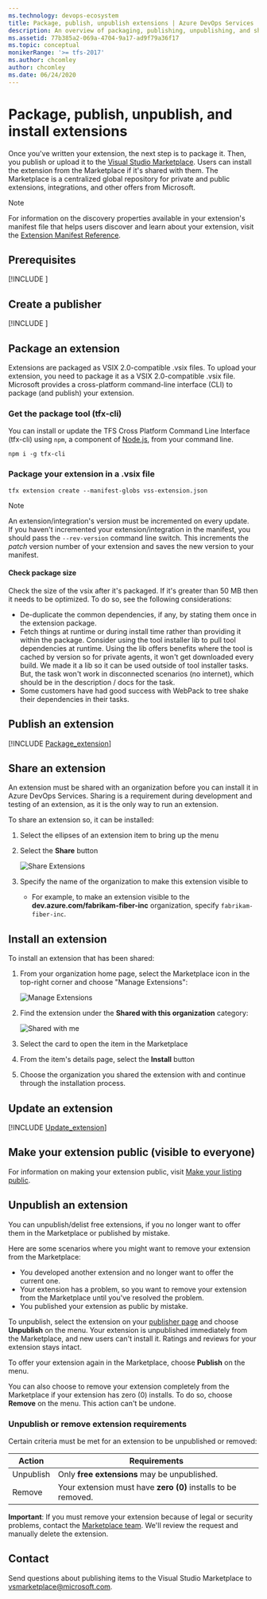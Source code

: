 ```yaml
---
ms.technology: devops-ecosystem
title: Package, publish, unpublish extensions | Azure DevOps Services
description: An overview of packaging, publishing, unpublishing, and sharing an extension for Azure DevOps Services.
ms.assetid: 77b385a2-069a-4704-9a17-ad9f79a36f17
ms.topic: conceptual
monikerRange: '>= tfs-2017'
ms.author: chcomley
author: chcomley
ms.date: 06/24/2020
---
```


# Package, publish, unpublish, and install extensions

Once you've written your extension, the next step is to package it. Then, you publish or upload it to the [Visual Studio Marketplace](https://marketplace.visualstudio.com/azuredevops). Users can install the extension from the Marketplace if it's shared with them. The Marketplace is a centralized global repository for private and public extensions, integrations, and other offers from Microsoft.

>[!NOTE]
>For information on the discovery properties available in your extension's manifest file that helps users discover and learn about your extension, 
>visit the [Extension Manifest Reference](../develop/manifest.md#discoveryprops).

## Prerequisites

[!INCLUDE [](./includes/before-publishing.md)]

## Create a publisher

[!INCLUDE [](./includes/create-publisher.md)]

<a id="package" />

## Package an extension

Extensions are packaged as VSIX 2.0-compatible .vsix files.
To upload your extension, you need to package it as a VSIX 2.0-compatible .vsix file.
Microsoft provides a cross-platform command-line interface (CLI) to package (and publish) your extension. 

### Get the package tool (tfx-cli)
You can install or update the TFS Cross Platform Command Line Interface (tfx-cli) using `npm`, a component of [Node.js](https://nodejs.org), from your command line.

```no-highlight
npm i -g tfx-cli
```

### Package your extension in a .vsix file

```no-highlight
tfx extension create --manifest-globs vss-extension.json
```

>[!NOTE]
>An extension/integration's version must be incremented on every update. <br>
>If you haven't incremented your extension/integration in the manifest, you should pass the `--rev-version` command line switch. This increments the *patch* version number of your extension and saves the new version to your manifest.

#### Check package size

Check the size of the vsix after it's packaged. If it's greater than 50 MB then it needs to be optimized. To do so, see the following considerations:
* De-duplicate the common dependencies, if any, by stating them once in the extension package.
* Fetch things at runtime or during install time rather than providing it within the package. Consider using the tool installer lib to pull tool dependencies at runtime. Using the lib offers benefits where the tool is cached by version so for private agents, it won't get downloaded every build. We made it a lib so it can be used outside of tool installer tasks. But, the task won't work in disconnected scenarios (no internet), which should be in the description / docs for the task.
* Some customers have had good success with WebPack to tree shake their dependencies in their tasks.

<a id="upload"></a>

## Publish an extension

[!INCLUDE [Package_extension](../includes/procedures/publish.md)]

## Share an extension

<a name="shareextension" />

An extension must be shared with an organization before you can install it in Azure DevOps Services. Sharing is a requirement during development and testing of an extension, as it is the only way to run an extension.

To share an extension so, it can be installed:

1. Select the ellipses of an extension item to bring up the menu
2. Select the **Share** button

   ![Share Extensions](../media/share-extension.png)

3. Specify the name of the organization to make this extension visible to
   - For example, to make an extension visible to the **dev.azure.com/fabrikam-fiber-inc** organization, specify `fabrikam-fiber-inc`.

## Install an extension

To install an extension that has been shared:

1. From your organization home page, select the Marketplace icon in the top-right corner and choose "Manage Extensions":

   ![Manage Extensions](media/manage-extensions.png)

2. Find the extension under the **Shared with this organization** category:

   ![Shared with me](media/extensions-tab-shared.png)

3. Select the card to open the item in the Marketplace
4. From the item's details page, select the **Install** button
5. Choose the organization you shared the extension with and continue through the installation process. 
  
## Update an extension

[!INCLUDE [Update_extension](../includes/procedures/update.md)]

## Make your extension public (visible to everyone)

For information on making your extension public, visit [Make your listing public](publicize.md).
   
## Unpublish an extension

You can unpublish/delist free extensions, if you no longer want to offer them in the Marketplace or published by mistake. 

Here are some scenarios where you might want to remove your extension from the Marketplace:
  * You developed another extension and no longer want to offer the current one.
  * Your extension has a problem, so you want to remove your extension from the Marketplace until you've resolved the problem.
  * You published your extension as public by mistake.

To unpublish, select the extension on your [publisher page](https://aka.ms/vsmarketplace-manage) and choose **Unpublish** on the menu. 
Your extension is unpublished immediately from the Marketplace, and new users can't install it. Ratings and reviews for your extension stays intact. 

To offer your extension again in the Marketplace, choose **Publish** on the menu.

You can also choose to remove your extension completely from the Marketplace if your extension has zero (0) installs. To do so, choose **Remove** on the menu. This action can't be undone. 

### Unpublish or remove extension requirements

Certain criteria must be met for an extension to be unpublished or removed:

| Action    | Requirements                                                  |
|-----------|---------------------------------------------------------------|
| Unpublish | Only **free extensions** may be unpublished.                  |
| Remove    | Your extension must have **zero (0)** installs to be removed. |

**Important**: If you must remove your extension because of legal or security problems, contact the [Marketplace team](mailto:vsmarketplace@microsoft.com). We'll review the request and manually delete the extension. 

## Contact

Send questions about publishing items to the Visual Studio Marketplace to [vsmarketplace@microsoft.com](mailto:vsmarketplace@microsoft.com).
